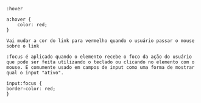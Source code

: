     :hover

    a:hover {
        color: red;
    }

    Vai mudar a cor do link para vermelho quando o usuário passar o mouse sobre o link

    :focus é aplicado quando o elemento recebe o foco da ação do usuário que pode ser feita utilizando o teclado ou clicando no elemento com o mouse. É comumente usado em campos de input como uma forma de mostrar qual o input "ativo".

    input:focus {
    border-color: red;
    }